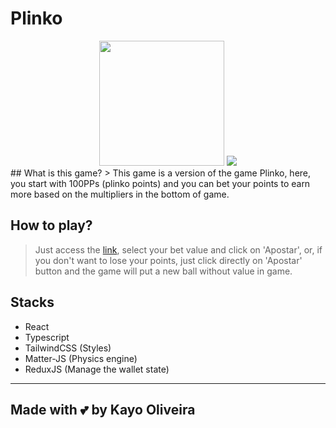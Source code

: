 # Plinko
<div align="center">
<img src="https://user-images.githubusercontent.com/35928107/189547678-3dd9cf24-2765-4c80-b084-a7e92770b6eb.png" width="200px">
<img src="https://user-images.githubusercontent.com/35928107/189547721-5faadeab-0e7e-4595-a1cd-cab85f7ca30d.png" >
</div>
## What is this game? 
> This game is a version of the game Plinko, here, you start with 100PPs (plinko points) and you can bet your points to earn more based on the multipliers in the bottom of game.


## How to play?
> Just access the [link](https://www.plinko.kayooliveira.com), select your bet value and click on 'Apostar', or, if you don't want to lose your points, just click directly on 'Apostar' button and the game will put a new ball without value in game.


## Stacks

- React
- Typescript 
- TailwindCSS (Styles)
- Matter-JS (Physics engine)
- ReduxJS (Manage the wallet state)

---

## Made with :two_hearts: by Kayo Oliveira
